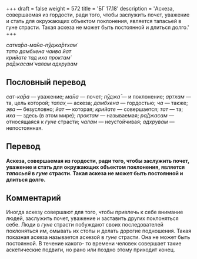 +++
draft = false
weight = 572
title = 'БГ 17.18'
description = 'Аскеза, совершаемая из гордости, ради того, чтобы заслужить почет, уважение и стать для окружающих объектом поклонения, является тапасьей в гуне страсти. Такая аскеза не может быть постоянной и длиться долго.'
+++

_сатка̄ра-ма̄на-пӯджа̄ртхам̇  
тапо дамбхена чаива йат  
крийате тад иха проктам̇  
ра̄джасам̇ чалам адхрувам_

## Пословный перевод

_сат_\-_ка̄ра_ — уважение; _ма̄на_ — почет; _пӯджа̄_ — и поклонение; _артхам_ — та, цель которой; _тапах̣_ — аскеза; _дамбхена_ — гордостью; _ча_ — также; _эва_ — безусловно; _йат_ — которая; _крийате_ — совершается; _тат_ — та; _иха_ — здесь (в этом мире); _проктам_ — называемая; _ра̄джасам_ — относящаяся к _гуне_ страсти; _чалам_ — неустойчивая; _адхрувам_ — непостоянная.

## Перевод

**Аскеза, совершаемая из гордости, ради того, чтобы заслужить почет, уважение и стать для окружающих объектом поклонения, является _тапасьей_ в _гуне_ страсти. Такая аскеза не может быть постоянной и длиться долго.**

## Комментарий

Иногда аскезу совершают для того, чтобы привлечь к себе внимание людей, заслужить почет, уважение и заставить других поклоняться себе. Люди в _гуне_ страсти побуждают своих последователей поклоняться им, омывать их стопы и делать дорогие подношения. Такая показная аскеза называется аскезой в _гуне_ страсти. Она не может быть постоянной. В течение какого- то времени человек совершает такие аскетические подвиги, но рано или поздно этому приходит конец.
